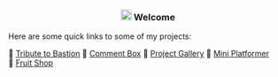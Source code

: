 ### <div align="center"><img src="https://media.giphy.com/media/hvRJCLFzcasrR4ia7z/giphy.gif" width="20px"> Welcome </div>
 Here are some quick links to some of my projects:
 
 🔭&nbsp;[Tribute to Bastion](https://kr33l.github.io/Tribute-to-Bastion/) 🔭&nbsp;[Comment Box](https://kr33l.github.io/Comment-box/) 🔭&nbsp;[Project Gallery](https://kr33l.github.io/Project-Gallery/) 🔭&nbsp;[Mini Platformer](https://kr33l.github.io/Mini-Platformer/)  🔭&nbsp;[Fruit Shop](https://kr33l.github.io/Fruit-Shop/)
